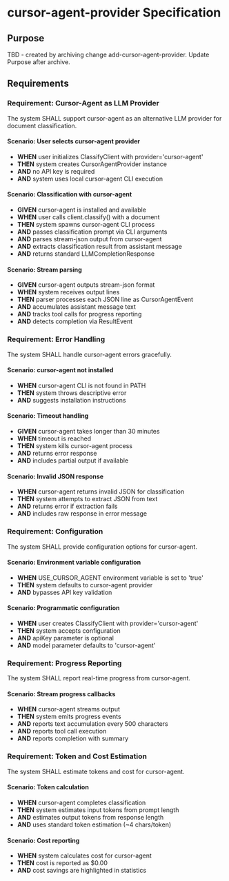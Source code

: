 # cursor-agent-provider Specification

## Purpose
TBD - created by archiving change add-cursor-agent-provider. Update Purpose after archive.
## Requirements
### Requirement: Cursor-Agent as LLM Provider

The system SHALL support cursor-agent as an alternative LLM provider for document classification.

#### Scenario: User selects cursor-agent provider
- **WHEN** user initializes ClassifyClient with provider='cursor-agent'
- **THEN** system creates CursorAgentProvider instance
- **AND** no API key is required
- **AND** system uses local cursor-agent CLI execution

#### Scenario: Classification with cursor-agent
- **GIVEN** cursor-agent is installed and available
- **WHEN** user calls client.classify() with a document
- **THEN** system spawns cursor-agent CLI process
- **AND** passes classification prompt via CLI arguments
- **AND** parses stream-json output from cursor-agent
- **AND** extracts classification result from assistant message
- **AND** returns standard LLMCompletionResponse

#### Scenario: Stream parsing
- **GIVEN** cursor-agent outputs stream-json format
- **WHEN** system receives output lines
- **THEN** parser processes each JSON line as CursorAgentEvent
- **AND** accumulates assistant message text
- **AND** tracks tool calls for progress reporting
- **AND** detects completion via ResultEvent

### Requirement: Error Handling

The system SHALL handle cursor-agent errors gracefully.

#### Scenario: cursor-agent not installed
- **WHEN** cursor-agent CLI is not found in PATH
- **THEN** system throws descriptive error
- **AND** suggests installation instructions

#### Scenario: Timeout handling
- **GIVEN** cursor-agent takes longer than 30 minutes
- **WHEN** timeout is reached
- **THEN** system kills cursor-agent process
- **AND** returns error response
- **AND** includes partial output if available

#### Scenario: Invalid JSON response
- **WHEN** cursor-agent returns invalid JSON for classification
- **THEN** system attempts to extract JSON from text
- **AND** returns error if extraction fails
- **AND** includes raw response in error message

### Requirement: Configuration

The system SHALL provide configuration options for cursor-agent.

#### Scenario: Environment variable configuration
- **WHEN** USE_CURSOR_AGENT environment variable is set to 'true'
- **THEN** system defaults to cursor-agent provider
- **AND** bypasses API key validation

#### Scenario: Programmatic configuration
- **WHEN** user creates ClassifyClient with provider='cursor-agent'
- **THEN** system accepts configuration
- **AND** apiKey parameter is optional
- **AND** model parameter defaults to 'cursor-agent'

### Requirement: Progress Reporting

The system SHALL report real-time progress from cursor-agent.

#### Scenario: Stream progress callbacks
- **WHEN** cursor-agent streams output
- **THEN** system emits progress events
- **AND** reports text accumulation every 500 characters
- **AND** reports tool call execution
- **AND** reports completion with summary

### Requirement: Token and Cost Estimation

The system SHALL estimate tokens and cost for cursor-agent.

#### Scenario: Token calculation
- **WHEN** cursor-agent completes classification
- **THEN** system estimates input tokens from prompt length
- **AND** estimates output tokens from response length
- **AND** uses standard token estimation (~4 chars/token)

#### Scenario: Cost reporting
- **WHEN** system calculates cost for cursor-agent
- **THEN** cost is reported as $0.00
- **AND** cost savings are highlighted in statistics

